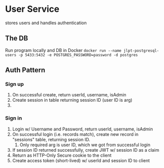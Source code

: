 # User Service
stores users and handles authentication

## The DB
Run program locally and DB in Docker
```docker run --name jlpt-postgresql-users -p 5433:5432 -e POSTGRES_PASSWORD=password -d postgres```

## Auth Pattern

### Sign up
1. On successful create, return userId, username, isAdmin
2. Create session in table returning session ID (user ID is arg)
3. 

### Sign in
1. Login w/ Username and Password, return userId, username, isAdmin
2. On successful login (i.e. records match), create new record in "sessions" table, returning session ID. 
   1. Only required arg is user ID, which we got from successful login
3. If session ID returned successfully, create JWT w/ session ID as a claim
4. Return as HTTP-Only Secure cookie to the client
5. Create access token (short-lived) w/ userId and session ID to client